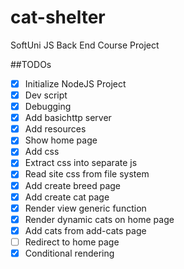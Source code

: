 # cat-shelter
SoftUni JS Back End Course Project

##TODOs
- [x] Initialize NodeJS Project
- [x] Dev script
- [x] Debugging
- [x] Add basichttp server
- [x] Add resources
- [x] Show home page
- [x] Add css
- [x] Extract css into separate js
- [x] Read site css from file system
- [x] Add create breed page
- [x] Add create cat page
- [x] Render view generic function
- [x] Render dynamic cats on home page
- [x] Add cats from add-cats page
- [ ] Redirect to home page
- [x] Conditional rendering